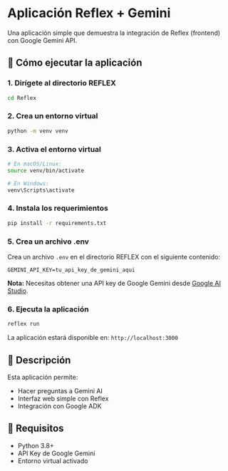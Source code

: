 # Aplicación Reflex + Gemini

Una aplicación simple que demuestra la integración de Reflex (frontend) con Google Gemini API.

## 🚀 Cómo ejecutar la aplicación

### 1. Dirígete al directorio REFLEX
```bash
cd Reflex
```

### 2. Crea un entorno virtual
```bash
python -m venv venv
```

### 3. Activa el entorno virtual
```bash
# En macOS/Linux:
source venv/bin/activate

# En Windows:
venv\Scripts\activate
```

### 4. Instala los requerimientos
```bash
pip install -r requirements.txt
```

### 5. Crea un archivo .env
Crea un archivo `.env` en el directorio REFLEX con el siguiente contenido:

```env
GEMINI_API_KEY=tu_api_key_de_gemini_aqui
```

**Nota:** Necesitas obtener una API key de Google Gemini desde [Google AI Studio](https://makersuite.google.com/app/apikey).

### 6. Ejecuta la aplicación
```bash
reflex run
```

La aplicación estará disponible en: `http://localhost:3000`

## 📝 Descripción

Esta aplicación permite:
- Hacer preguntas a Gemini AI
- Interfaz web simple con Reflex
- Integración con Google ADK

## 🔧 Requisitos

- Python 3.8+
- API Key de Google Gemini
- Entorno virtual activado